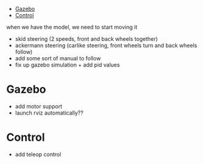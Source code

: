 <!--toc:start-->
- [Gazebo](#gazebo)
- [Control](#control)
<!--toc:end-->

when we have the model, we need to start moving it

- skid steering (2 speeds, front and back wheels together)
- ackermann steering (carlike steering, front wheels turn and back wheels follow)
- add some sort of manual to follow
- fix up gazebo simulation + add pid values

# Gazebo

- add motor support
- launch rviz automatically??

# Control

- add teleop control
